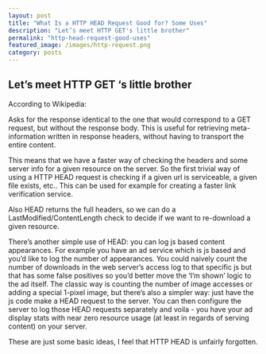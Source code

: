 ```yaml
---
layout: post
title: "What Is a HTTP HEAD Request Good for? Some Uses"
description: "Let’s meet HTTP GET's little brother"
permalink: "http-head-request-good-uses"
featured_image: /images/http-request.png
category: posts
---
```

## Let’s meet HTTP GET ‘s little brother  

According to Wikipedia:

Asks for the response identical to the one that would correspond to a GET request, but without the response body. This is useful for retrieving meta-information written in response headers, without having to transport the entire content.

This means that we have a faster way of checking the headers and some server info for a given resource on the server. So the first trivial way of using a HTTP HEAD request is checking if a given url is serviceable, a given file exists, etc.. This can be used for example for creating a faster link verification service.

Also HEAD returns the full headers, so we can do a LastModified/ContentLength check to decide if we want to re-download a given resource.

There’s another simple use of HEAD: you can log js based content appearances. For example you have an ad service which is js based and you’d like to log the number of appearances. You could naively count the number of downloads in the web server’s access log to that specific js but that has some false positives so you’d better move the ‘I’m shown’ logic to the ad itself. The classic way is counting the number of image accesses or adding a special 1-pixel image, but there’s also a simpler way: just have the js code make a HEAD request to the server. You can then configure the server to log those HEAD requests separately and voila - you have your ad display stats with near zero resource usage (at least in regards of serving content) on your server.

These are just some basic ideas, I feel that HTTP HEAD is unfairly forgotten.